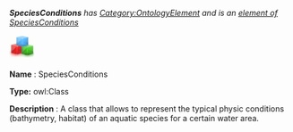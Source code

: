 ___SpeciesConditions__ 
 has
 [Category:OntologyElement](../../Category/OntologyElement "Category:OntologyElement") 
 and is an
 [element of](../../Property/ElementOf "Property:ElementOf") 
[SpeciesConditions](../../Submissions/SpeciesConditions "Submissions:SpeciesConditions")_




  





[![Class](../images/thumb/2/27/Class.gif/45px-Class.gif)](../../Image/Class.gif "Class")


__Name__ 
 : SpeciesConditions
 



__Type:__ 
 owl:Class
 



__Description__ 
 : A class that allows to represent the typical physic conditions (bathymetry, habitat) of an aquatic species for a certain water area.